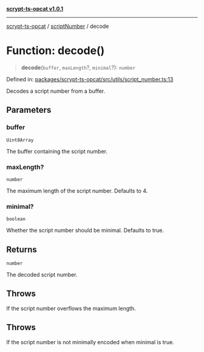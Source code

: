 [**scrypt-ts-opcat v1.0.1**](../../../README.md)

***

[scrypt-ts-opcat](../../../README.md) / [scriptNumber](../README.md) / decode

# Function: decode()

> **decode**(`buffer`, `maxLength`?, `minimal`?): `number`

Defined in: [packages/scrypt-ts-opcat/src/utils/script\_number.ts:13](https://github.com/OPCAT-Labs/ts-tools/blob/2cea47af983eceafde930347ac310f78dee140a3/packages/scrypt-ts-opcat/src/utils/script_number.ts#L13)

Decodes a script number from a buffer.

## Parameters

### buffer

`Uint8Array`

The buffer containing the script number.

### maxLength?

`number`

The maximum length of the script number. Defaults to 4.

### minimal?

`boolean`

Whether the script number should be minimal. Defaults to true.

## Returns

`number`

The decoded script number.

## Throws

If the script number overflows the maximum length.

## Throws

If the script number is not minimally encoded when minimal is true.
